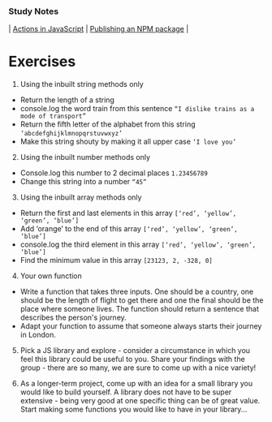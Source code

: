 ### Study Notes
| [Actions in JavaScript](https://github.com/getfutureproof/fp_guides_wiki/wiki/Actions-in-JavaScript) | [Publishing an NPM package](https://github.com/getfutureproof/fp_guides_wiki/wiki/Publishing-an-NPM-package) |

# Exercises
1. Using the inbuilt string methods only
- Return the length of a string
- console.log the word train from this sentence `“I dislike trains as a mode of transport”`
- Return the fifth letter of the alphabet from this string `‘abcdefghijklmnopqrstuvwxyz’`
- Make this string shouty by making it all upper case `‘I love you’`

2. Using the inbuilt number methods  only
- Console.log this number to 2 decimal places `1.23456789`
- Change this string into a number `“45”`

3. Using the inbuilt array methods only
- Return the first and last elements in this array `[‘red’, ‘yellow’, ‘green’, ‘blue’]`
- Add ‘orange’ to the end of this array  `[‘red’, ‘yellow’, ‘green’, ‘blue’]`
- console.log the third element in this array `[‘red’, ‘yellow’, ‘green’, ‘blue’]`
- Find the minimum value in this array `[23123, 2, -328, 0]`

4. Your own function
- Write a function that takes three inputs. One should be a country, one should be the length of flight to get there and one the final should be the place where someone lives. The function should return a sentence that describes the person's journey.
- Adapt your function to assume that someone always starts their journey in London.

5. Pick a JS library and explore - consider a circumstance in which you feel this library could be useful to you. Share your findings with the group - there are so many, we are sure to come up with a nice variety!

6. As a longer-term project, come up with an idea for a small library you would like to build yourself. A library does not have to be super extensive - being very good at one specific thing can be of great value. Start making some functions you would like to have in your library...
